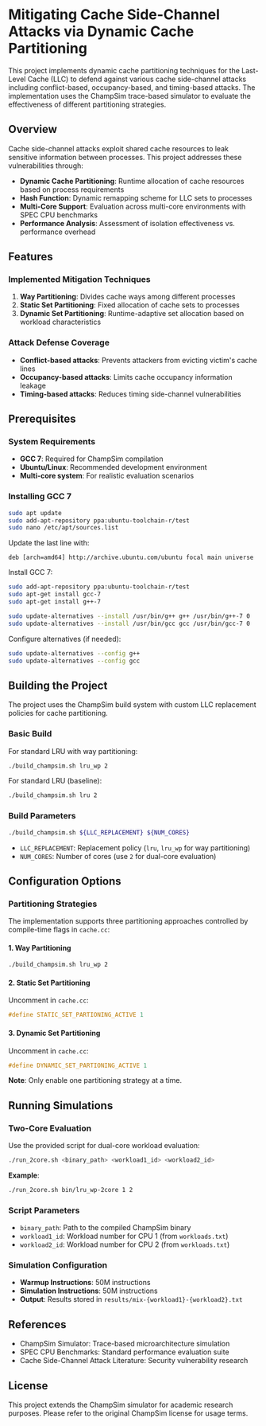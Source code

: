 # Mitigating Cache Side-Channel Attacks via Dynamic Cache Partitioning

This project implements dynamic cache partitioning techniques for the Last-Level Cache (LLC) to defend against various cache side-channel attacks including conflict-based, occupancy-based, and timing-based attacks. The implementation uses the ChampSim trace-based simulator to evaluate the effectiveness of different partitioning strategies.

## Overview

Cache side-channel attacks exploit shared cache resources to leak sensitive information between processes. This project addresses these vulnerabilities through:

- **Dynamic Cache Partitioning**: Runtime allocation of cache resources based on process requirements
- **Hash Function**: Dynamic remapping scheme for LLC sets to processes
- **Multi-Core Support**: Evaluation across multi-core environments with SPEC CPU benchmarks
- **Performance Analysis**: Assessment of isolation effectiveness vs. performance overhead

## Features

### Implemented Mitigation Techniques

1. **Way Partitioning**: Divides cache ways among different processes
2. **Static Set Partitioning**: Fixed allocation of cache sets to processes
3. **Dynamic Set Partitioning**: Runtime-adaptive set allocation based on workload characteristics

### Attack Defense Coverage

- **Conflict-based attacks**: Prevents attackers from evicting victim's cache lines
- **Occupancy-based attacks**: Limits cache occupancy information leakage
- **Timing-based attacks**: Reduces timing side-channel vulnerabilities

## Prerequisites

### System Requirements

- **GCC 7**: Required for ChampSim compilation
- **Ubuntu/Linux**: Recommended development environment
- **Multi-core system**: For realistic evaluation scenarios

### Installing GCC 7

```bash
sudo apt update 
sudo add-apt-repository ppa:ubuntu-toolchain-r/test 
sudo nano /etc/apt/sources.list
```

Update the last line with:
```
deb [arch=amd64] http://archive.ubuntu.com/ubuntu focal main universe
```

Install GCC 7:
```bash
sudo add-apt-repository ppa:ubuntu-toolchain-r/test 
sudo apt-get install gcc-7 
sudo apt-get install g++-7 

sudo update-alternatives --install /usr/bin/g++ g++ /usr/bin/g++-7 0 
sudo update-alternatives --install /usr/bin/gcc gcc /usr/bin/gcc-7 0
```

Configure alternatives (if needed):
```bash
sudo update-alternatives --config g++ 
sudo update-alternatives --config gcc
```

## Building the Project

The project uses the ChampSim build system with custom LLC replacement policies for cache partitioning.

### Basic Build

For standard LRU with way partitioning:
```bash
./build_champsim.sh lru_wp 2
```

For standard LRU (baseline):
```bash
./build_champsim.sh lru 2
```

### Build Parameters

```bash
./build_champsim.sh ${LLC_REPLACEMENT} ${NUM_CORES}
```

- `LLC_REPLACEMENT`: Replacement policy (`lru`, `lru_wp` for way partitioning)
- `NUM_CORES`: Number of cores (use `2` for dual-core evaluation)

## Configuration Options

### Partitioning Strategies

The implementation supports three partitioning approaches controlled by compile-time flags in `cache.cc`:

#### 1. Way Partitioning
```bash
./build_champsim.sh lru_wp 2
```

#### 2. Static Set Partitioning
Uncomment in `cache.cc`:
```cpp
#define STATIC_SET_PARTIONING_ACTIVE 1
```

#### 3. Dynamic Set Partitioning
Uncomment in `cache.cc`:
```cpp
#define DYNAMIC_SET_PARTIONING_ACTIVE 1
```

**Note**: Only enable one partitioning strategy at a time.

## Running Simulations

### Two-Core Evaluation

Use the provided script for dual-core workload evaluation:

```bash
./run_2core.sh <binary_path> <workload1_id> <workload2_id>
```

**Example**:
```bash
./run_2core.sh bin/lru_wp-2core 1 2
```

### Script Parameters

- `binary_path`: Path to the compiled ChampSim binary
- `workload1_id`: Workload number for CPU 1 (from `workloads.txt`)
- `workload2_id`: Workload number for CPU 2 (from `workloads.txt`)

### Simulation Configuration

- **Warmup Instructions**: 50M instructions
- **Simulation Instructions**: 50M instructions
- **Output**: Results stored in `results/mix-{workload1}-{workload2}.txt`


## References

- ChampSim Simulator: Trace-based microarchitecture simulation
- SPEC CPU Benchmarks: Standard performance evaluation suite
- Cache Side-Channel Attack Literature: Security vulnerability research

## License

This project extends the ChampSim simulator for academic research purposes. Please refer to the original ChampSim license for usage terms.
